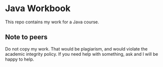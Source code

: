 # Java Workbook

This repo contains my work for a Java course.

## Note to peers

Do not copy my work. That would be plagiarism, and would violate the academic integrity policy. If you need help with something, ask and I will be happy to help.
